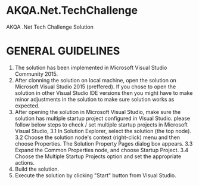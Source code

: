 # AKQA.Net.TechChallenge
AKQA .Net Tech Challenge Solution

GENERAL GUIDELINES
==========================================================================================================================================
1. The solution has been implemented in Microsoft Visual Studio Community 2015.
2. After clonning the solution on local machine, open the solution on Microsoft Visual Studio 2015 (preffered). If you chose to open the solution in other Visual Studio IDE versions then you might have to make minor adjustments in the solution to make sure solution works as expected.
3. After opening the solution in Microsoft Visual Studio, make sure the solution has multiple startup project configured in Visual Studio.
please follow below steps to check / set multiple startup projects in Microsoft Visual Studio,
3.1 In Solution Explorer, select the solution (the top node).
3.2 Choose the solution node's context (right-click) menu and then choose Properties. The Solution Property Pages dialog box appears.
3.3 Expand the Common Properties node, and choose Startup Project.
3.4 Choose the Multiple Startup Projects option and set the appropriate actions.
4. Build the solution.
5. Execute the solution by clicking "Start" button from Visual Studio.
